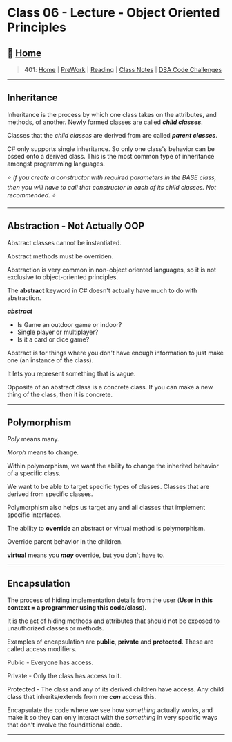 # Class 06 - Lecture - Object Oriented Principles

## 🏡 [**Home**](https://mistidinzy.github.io/ReadingNotes/)

> **401**: [Home](401home.md)
|
[PreWork](401/preworkRM.md)
|
[Reading](401/ReadingRM.md)
|
[Class Notes](401/ClassRM.md)
|
[DSA Code Challenges](https://mistidinzy.github.io/data-structures-and-algorithms/)

_____

## Inheritance

Inheritance is the process by which one class takes on the attributes, and methods, of another.
Newly formed classes are called ***child classes***.

Classes that the *child classes* are derived from are called ***parent classes***.

C# only supports single inheritance. So only one class's behavior can be pssed onto a derived class. This is the most common type of inheritance amongst programming languages.

⭐️ *If you create a constructor with required parameters in the BASE class, then you will have to call that constructor in each of its child classes. Not recommended.* ⭐️

_____

## Abstraction - Not Actually OOP

Abstract classes cannot be instantiated.

Abstract methods must be overriden.

Abstraction is very common in non-object oriented languages, so it is not exclusive to object-oriented principles.

The **abstract** keyword in C# doesn't actually have much to do with abstraction.

***abstract***

* Is Game an outdoor game or indoor?
* Single player or multiplayer?
* Is it a card or dice game?

Abstract is for things where you don't have enough information to just make one (an instance of the class).

It lets you represent something that is vague.

Opposite of an abstract class is a concrete class. If you can make a new thing of the class, then it is concrete.

_____

## Polymorphism

*Poly* means many.

*Morph* means to change.

Within polymorphism, we want the ability to change the inherited behavior of a specific class.

We want to be able to target specific types of classes. Classes that are derived from specific classes.

Polymorphism also helps us target any and all classes that implement specific interfaces.

The ability to **override** an abstract or virtual method is polymorphism.

Override parent behavior in the children.

**virtual** means you ***may*** override, but you don't have to.

_____

## Encapsulation

The process of hiding implementation details from the user (**User in this context = a programmer using this code/class**).

It is the act of hiding methods and attributes that should not be exposed to unauthorized classes or methods.

Examples of encapsulation are **public**, **private** and **protected**. These are called access modifiers.

Public - Everyone has access.

Private - Only the class has access to it.

Protected - The class and any of its derived children have access.
Any child class that inherits/extends from me ***can*** access this.

Encapsulate the code where we see how *something* actually works,
and make it so they can only interact with the *something* in very specific ways that don't involve the foundational code.

_____
